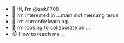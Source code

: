 - 👋 Hi, I’m @zuki1708
- 👀 I’m interested in ...main slot memang terus
- 🌱 I’m currently learning ...
- 💞️ I’m looking to collaborate on ...
- 📫 How to reach me ...

<!---
zuki1708/zuki1708 is a ✨ special ✨ repository because its `README.md` (this file) appears on your GitHub profile.
You can click the Preview link to take a look at your changes.
--->
